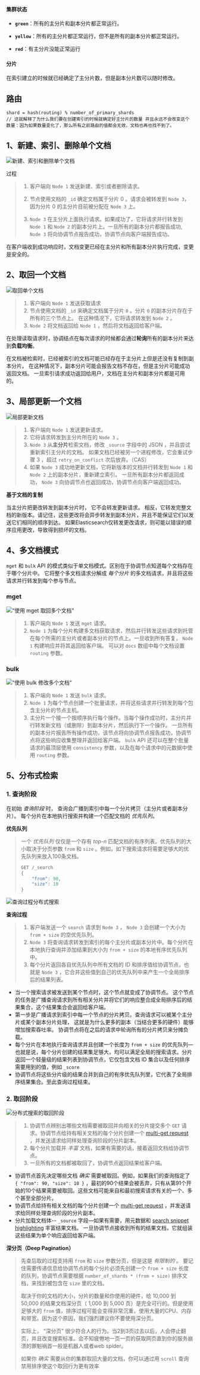 #### 集群状态

- **`green`**：所有的主分片和副本分片都正常运行。

- **`yellow`**：所有的主分片都正常运行，但不是所有的副本分片都正常运行。

- **`red`**：有主分片没能正常运行



#### 分片

在索引建立的时候就已经确定了主分片数，但是副本分片数可以随时修改。



## 路由

```
shard = hash(routing) % number_of_primary_shards
// 这就解释了为什么我们要在创建索引的时候就确定好主分片的数量 并且永远不会改变这个数量：因为如果数量变化了，那么所有之前路由的值都会无效，文档也再也找不到了。
```



## 1、新建、索引、删除单个文档

![新建、索引和删除单个文档](https://www.elastic.co/guide/cn/elasticsearch/guide/2.x/images/elas_0402.png)


过程
> 1. 客户端向 `Node 1` 发送新建、索引或者删除请求。
>
> 2. 节点使用文档的 `_id` 确定文档属于分片 0 。请求会被转发到 `Node 3`，因为分片 0 的主分片目前被分配在 `Node 3` 上。
>
> 3. `Node 3` 在主分片上面执行请求。如果成功了，它将请求并行转发到 `Node 1` 和 `Node 2` 的副本分片上。一旦所有的副本分片都报告成功, `Node 3` 将向协调节点报告成功，协调节点向客户端报告成功。
>

在客户端收到成功响应时，文档变更已经在主分片和所有副本分片执行完成，变更是安全的。





## 2、取回一个文档

![取回单个文档](https://www.elastic.co/guide/cn/elasticsearch/guide/2.x/images/elas_0403.png)

> 1. 客户端向 `Node 1` 发送获取请求
> 2. 节点使用文档的 `_id` 来确定文档属于分片 `0` 。分片 `0` 的副本分片存在于所有的三个节点上。 在这种情况下，它将请求转发到 `Node 2` 。
> 3. `Node 2` 将文档返回给 `Node 1` ，然后将文档返回给客户端。
>



在处理读取请求时，协调结点在每次请求的时候都会通过**轮询**所有的副本分片来达到**负载均衡**。


在文档被检索时，已经被索引的文档可能已经存在于主分片上但是还没有复制到副本分片。 在这种情况下，副本分片可能会报告文档不存在，但是主分片可能成功返回文档。 一旦索引请求成功返回给用户，文档在主分片和副本分片都是可用的。



## 3、局部更新一个文档

![局部更新文档](https://www.elastic.co/guide/cn/elasticsearch/guide/2.x/images/elas_0404.png)

> 1. 客户端向 `Node 1` 发送更新请求。
> 1. 它将请求转发到主分片所在的 `Node 3` 。
> 3. `Node 3` 从**主分片**检索文档，修改 `_source` 字段中的 JSON ，并且尝试重新索引主分片的文档。 如果文档已经被另一个进程修改，它会重试步骤 3 ，超过 `retry_on_conflict` 次后放弃。（CAS）
> 4. 如果 `Node 3` 成功地更新文档，它将新版本的文档并行转发到 `Node 1` 和 `Node 2` 上的副本分片，重新建立索引。 一旦所有副本分片都返回成功， `Node 3` 向协调节点也返回成功，协调节点向客户端返回成功。


**基于文档的复制**

当主分片把更改转发到副本分片时， 它不会转发更新请求。 相反，它转发完整文档的新版本。请记住，这些更改将会异步转发到副本分片，并且不能保证它们以发送它们相同的顺序到达。 如果Elasticsearch仅转发更改请求，则可能以错误的顺序应用更改，导致得到损坏的文档。



## 4、多文档模式

`mget` 和 `bulk` API 的模式类似于单文档模式。区别在于协调节点知道每个文档存在于哪个分片中。 它将整个多文档请求分解成 *每个分片* 的多文档请求，并且将这些请求并行转发到每个参与节点。

### mget

![“使用 `mget` 取回多个文档”](../图片/elas_0405.png)

> 1. 客户端向 `Node 1` 发送 `mget` 请求。
> 1. `Node 1` 为每个分片构建多文档获取请求，然后并行转发这些请求到托管在每个所需的主分片或者副本分片的节点上。一旦收到所有答复， `Node 1` 构建响应并将其返回给客户端。
可以对 `docs` 数组中每个文档设置 `routing` 参数。



### bulk 

![“使用 `bulk` 修改多个文档”](../图片/elas_0406.png)

> 1. 客户端向 `Node 1` 发送 `bulk` 请求。
> 1. `Node 1` 为每个节点创建一个批量请求，并将这些请求并行转发到每个包含主分片的节点主机。
> 3. 主分片一个接一个按顺序执行每个操作。当每个操作成功时，主分片并行转发新文档（或删除）到副本分片，然后执行下一个操作。 一旦所有的副本分片报告所有操作成功，该节点将向协调节点报告成功，协调节点将这些响应收集整理并返回给客户端。
`bulk` API 还可以在整个批量请求的最顶层使用 `consistency` 参数，以及在每个请求中的元数据中使用 `routing` 参数。



## 5、分布式检索

### 1. 查询阶段

在初始 *查询阶段* 时， 查询会广播到索引中每一个分片拷贝（主分片或者副本分片）。 每个分片在本地执行搜索并构建一个匹配文档的 *优先队列*。

**优先队列**

> 一个 *优先队列* 仅仅是一个存有 *top-n* 匹配文档的有序列表。优先队列的大小取决于分页参数 `from` 和 `size` 。例如，如下搜索请求将需要足够大的优先队列来放入100条文档。
>
> ```javascript
> GET /_search
> {
>     "from": 90,
>     "size": 10
> }
> ```



![查询过程分布式搜索](https://www.elastic.co/guide/cn/elasticsearch/guide/current/images/elas_0901.png)

**查询过程**

> 1. 客户端发送一个 `search` 请求到 `Node 3` ， `Node 3` 会创建一个大小为 `from + size` 的空优先队列。
> 2. `Node 3` 将查询请求转发到索引的每个主分片或副本分片中。每个分片在本地执行查询并添加结果到大小为 `from + size` 的本地有序优先队列中。
> 3. 每个分片返回各自优先队列中所有文档的 ID 和排序值给协调节点，也就是 `Node 3` ，它合并这些值到自己的优先队列中来产生一个全局排序后的结果列表。

- 当一个搜索请求被发送到某个节点时，这个节点就变成了协调节点。 这个节点的任务是广播查询请求到所有相关分片并将它们的响应整合成全局排序后的结果集合，这个结果集合会返回给客户端。
- 第一步是广播请求到索引中每一个节点的分片拷贝。查询请求可以被某个主分片或某个副本分片处理， 这就是为什么更多的副本（当结合更多的硬件）能够增加搜索吞吐率。 协调节点将在之后的请求中轮询所有的分片拷贝来分摊负载。
- 每个分片在本地执行查询请求并且创建一个长度为 `from + size` 的优先队列—也就是说，每个分片创建的结果集足够大，均可以满足全局的搜索请求。分片返回一个轻量级的结果列表到协调节点，它仅包含文档 ID 集合以及任何排序需要用到的值，例如 `_score` 
- 协调节点将这些分片级的结果合并到自己的有序优先队列里，它代表了全局排序结果集合。至此查询过程结束。



### 2. 取回阶段

![分布式搜索的取回阶段](https://www.elastic.co/guide/cn/elasticsearch/guide/current/images/elas_0902.png)

> 1. 协调节点辨别出哪些文档需要被取回并向相关的分片提交多个 `GET` 请求。协调节点给持有相关文档的每个分片创建一个 [multi-get request](https://www.elastic.co/guide/cn/elasticsearch/guide/current/distrib-multi-doc.html) ，并发送请求给同样处理查询阶段的分片副本。
> 2. 每个分片加载并 *丰富* 文档，如果有需要的话，接着返回文档给协调节点。
> 3. 一旦所有的文档都被取回了，协调节点返回结果给客户端。



- 协调节点首先决定哪些文档 *确实* 需要被取回。例如，如果我们的查询指定了 `{ "from": 90, "size": 10 }` ，最初的90个结果会被丢弃，只有从第91个开始的10个结果需要被取回。这些文档可能来自和最初搜索请求有关的一个、多个甚至全部分片。
- 协调节点给持有相关文档的每个分片创建一个 [multi-get request](https://www.elastic.co/guide/cn/elasticsearch/guide/current/distrib-multi-doc.html) ，并发送请求给同样处理查询阶段的分片副本。
- 分片加载文档体-- `_source` 字段—如果有需要，用元数据和 [search snippet highlighting](https://www.elastic.co/guide/cn/elasticsearch/guide/current/highlighting-intro.html) 丰富结果文档。 一旦协调节点接收到所有的结果文档，它就组装这些结果为单个响应返回给客户端。



**深分页（Deep Pagination）**

> 先查后取的过程支持用 `from` 和 `size` 参数分页，但是这是 *有限制的* 。 要记住需要传递信息给协调节点的每个分片必须先创建一个 `from + size` 长度的队列，协调节点需要根据 `number_of_shards * (from + size)` 排序文档，来找到被包含在 `size` 里的文档。
>
> 取决于你的文档的大小，分片的数量和你使用的硬件，给 10,000 到 50,000 的结果文档深分页（ 1,000 到 5,000 页）是完全可行的。但是使用足够大的 `from` 值，排序过程可能会变得非常沉重，使用大量的CPU、内存和带宽。因为这个原因，我们强烈建议你不要使用深分页。
>
> 实际上， “深分页” 很少符合人的行为。当2到3页过去以后，人会停止翻页，并且改变搜索标准。会不知疲倦地一页一页的获取网页直到你的服务崩溃的罪魁祸首一般是机器人或者web spider。
>
> 如果你 *确实* 需要从你的集群取回大量的文档，你可以通过用 `scroll` 查询禁用排序使这个取回行为更有效率

